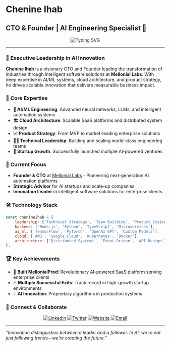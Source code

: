 # Chenine Ihab
## CTO & Founder | AI Engineering Specialist 🚀

<div align="center">
  <img src="https://readme-typing-svg.herokuapp.com?font=Fira+Code&weight=600&size=28&pause=1000&color=0969DA&center=true&vCenter=true&width=600&lines=Building+the+Future+with+AI;Scaling+Intelligent+Solutions;CTO+%40+Mellonial+Labs" alt="Typing SVG" />
</div>

---

### 🌟 **Executive Leadership in AI Innovation**

**Chenine Ihab** is a visionary CTO and Founder leading the transformation of industries through intelligent software solutions at **Mellonial Labs**. With deep expertise in AI/ML systems, cloud architecture, and product strategy, he drives scalable innovation that delivers measurable business impact.

### 🎯 **Core Expertise**

- **🧠 AI/ML Engineering**: Advanced neural networks, LLMs, and intelligent automation systems
- **🏗️ Cloud Architecture**: Scalable SaaS platforms and distributed system design  
- **📈 Product Strategy**: From MVP to market-leading enterprise solutions
- **👨‍💼 Technical Leadership**: Building and scaling world-class engineering teams
- **🚀 Startup Growth**: Successfully launched multiple AI-powered ventures

### 💼 **Current Focus**

- **Founder & CTO** at [Mellonial Labs](https://mellonial-prod.vercel.app) - Pioneering next-generation AI automation platforms
- **Strategic Advisor** for AI startups and scale-up companies
- **Innovation Leader** in intelligent software solutions for enterprise clients

### 🛠️ **Technology Stack**

```javascript
const chenineihab = {
    leadership: ['Technical Strategy', 'Team Building', 'Product Vision'],
    backend: ['Node.js', 'Python', 'TypeScript', 'Microservices'],
    ai_ml: ['TensorFlow', 'PyTorch', 'OpenAI GPT', 'Custom Models'],
    cloud: ['AWS', 'Google Cloud', 'Kubernetes', 'Docker'],
    architecture: ['Distributed Systems', 'Event-Driven', 'API Design']
};
```

### 🏆 **Key Achievements**

- 🎯 **Built MellonialProd**: Revolutionary AI-powered SaaS platform serving enterprise clients
- 🔥 **Multiple Successful Exits**: Track record in high-growth startup environments
- 💡 **AI Innovation**: Proprietary algorithms in production systems

### 🤝 **Connect & Collaborate**

<p align="center">
  <a href="https://linkedin.com/in/chihab-eddine"><img src="https://img.shields.io/badge/LinkedIn-0077B5?style=for-the-badge&logo=linkedin&logoColor=white" alt="LinkedIn"/></a>
  <a href="https://twitter.com/chihab_tech"><img src="https://img.shields.io/badge/Twitter-1DA1F2?style=for-the-badge&logo=twitter&logoColor=white" alt="Twitter"/></a>
  <a href="https://mellonial-prod.vercel.app"><img src="https://img.shields.io/badge/Website-000000?style=for-the-badge&logo=About.me&logoColor=white" alt="Website"/></a>
  <a href="mailto:ch6ihab@gmail.com"><img src="https://img.shields.io/badge/Email-D14836?style=for-the-badge&logo=gmail&logoColor=white" alt="Email"/></a>
</p>

---

*"Innovation distinguishes between a leader and a follower. In AI, we're not just following trends—we're creating the future."*
